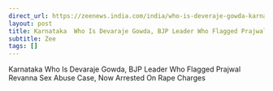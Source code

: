 ```yaml
---
direct_url: https://zeenews.india.com/india/who-is-deveraje-gowda-karnataka-bjp-leader-who-flagged-prajwal-revanna-sex-abuse-case-now-arrested-on-rape-charges-2748524.html
layout: post
title: Karnataka  Who Is Devaraje Gowda, BJP Leader Who Flagged Prajwal Revanna Sex Abuse Case, Now Arrested On Rape Charges 
subtitle: Zee
tags: []
---
```


Karnataka  Who Is Devaraje Gowda, BJP Leader Who Flagged Prajwal Revanna Sex Abuse Case, Now Arrested On Rape Charges 
